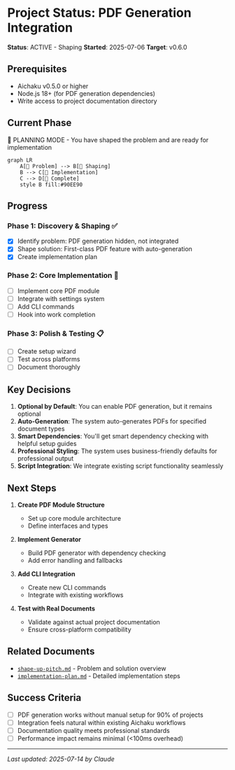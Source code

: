 # Project Status: PDF Generation Integration

**Status**: ACTIVE - Shaping **Started**: 2025-07-06 **Target**: v0.6.0

## Prerequisites

- Aichaku v0.5.0 or higher
- Node.js 18+ (for PDF generation dependencies)
- Write access to project documentation directory

## Current Phase

📐 PLANNING MODE - You have shaped the problem and are ready for implementation

```mermaid
graph LR
    A[🌱 Problem] --> B[🌿 Shaping]
    B --> C[🌳 Implementation]
    C --> D[🍃 Complete]
    style B fill:#90EE90
```

## Progress

### Phase 1: Discovery & Shaping ✅

- [x] Identify problem: PDF generation hidden, not integrated
- [x] Shape solution: First-class PDF feature with auto-generation
- [x] Create implementation plan

### Phase 2: Core Implementation 🔄

- [ ] Implement core PDF module
- [ ] Integrate with settings system
- [ ] Add CLI commands
- [ ] Hook into work completion

### Phase 3: Polish & Testing 📋

- [ ] Create setup wizard
- [ ] Test across platforms
- [ ] Document thoroughly

## Key Decisions

1. **Optional by Default**: You can enable PDF generation, but it remains optional
2. **Auto-Generation**: The system auto-generates PDFs for specified document types
3. **Smart Dependencies**: You'll get smart dependency checking with helpful setup guides
4. **Professional Styling**: The system uses business-friendly defaults for professional output
5. **Script Integration**: We integrate existing script functionality seamlessly

## Next Steps

1. **Create PDF Module Structure**
   - Set up core module architecture
   - Define interfaces and types

2. **Implement Generator**
   - Build PDF generator with dependency checking
   - Add error handling and fallbacks

3. **Add CLI Integration**
   - Create new CLI commands
   - Integrate with existing workflows

4. **Test with Real Documents**
   - Validate against actual project documentation
   - Ensure cross-platform compatibility

## Related Documents

- [`shape-up-pitch.md`](./shape-up-pitch.md) - Problem and solution overview
- [`implementation-plan.md`](./implementation-plan.md) - Detailed implementation steps

## Success Criteria

- [ ] PDF generation works without manual setup for 90% of projects
- [ ] Integration feels natural within existing Aichaku workflows
- [ ] Documentation quality meets professional standards
- [ ] Performance impact remains minimal (<100ms overhead)

---

_Last updated: 2025-07-14 by Claude_
